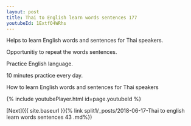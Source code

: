```yaml
---
layout: post
title: Thai to English learn words sentences 177 
youtubeId: 1ExtfO4WRhs
---
```

 
 
Helps to learn English words and sentences for Thai speakers.

Opportunitiy to repeat the words sentences. 

Practice English language. 
 
10 minutes practice every day. 
 
How to learn English words and sentences for Thai speakers 
 
{% include youtubePlayer.html id=page.youtubeId %}
 
 
[Next]({{ site.baseurl }}{% link  split1/_posts/2018-06-17-Thai to english learn words sentences 43 .md%})
 
